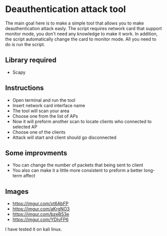 # Deauthentication attack tool
The main goal here is to make a simple tool that allows you to make deauthentication attack easly.
The script requires network card that support monitor mode, you don't need any knowledge to make it work.
In addition, the script automatically change the card to monitor mode.
All you need to do is run the script.


## Library required
- Scapy

## Instructions
- Open terminal and run the tool
- Insert network card interface name
- The tool will scan your area
- Choose one from the list of APs
- Now it will preform another scan to locate clients who connected to selected AP
- Choose one of the clients
- Attack will start and client should go disconnected


## Some improvments
- You can change the number of packets that being sent to client
- You also can make it a little more consistent to preform a better long-term affect


## Images
- https://imgur.com/xt6AbFP
- https://imgur.com/aKrgNO3
- https://imgur.com/bzeBS3e
- https://imgur.com/YDIvFP6

I have tested it on kali linux.
